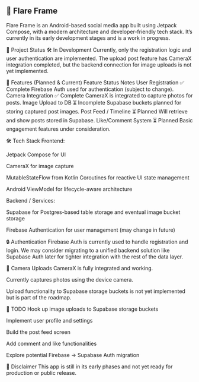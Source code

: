 ## 📸 Flare Frame
Flare Frame is an Android-based social media app built using Jetpack Compose, with a modern architecture and developer-friendly tech stack. It’s currently in its early development stages and is a work in progress.

🚀 Project Status
🛠️ In Development
Currently, only the registration logic and user authentication are implemented. The upload post feature has CameraX integration completed, but the backend connection for image uploads is not yet implemented.

📱 Features (Planned & Current)
Feature	Status	Notes
User Registration	✅ Complete	Firebase Auth used for authentication (subject to change).
Camera Integration	✅ Complete	CameraX is integrated to capture photos for posts.
Image Upload to DB	⏳ Incomplete	Supabase buckets planned for storing captured post images.
Post Feed / Timeline	⏳ Planned	Will retrieve and show posts stored in Supabase.
Like/Comment System	⏳ Planned	Basic engagement features under consideration.

🛠️ Tech Stack
Frontend:

Jetpack Compose for UI

CameraX for image capture

MutableStateFlow from Kotlin Coroutines for reactive UI state management

Android ViewModel for lifecycle-aware architecture

Backend / Services:

Supabase for Postgres-based table storage and eventual image bucket storage

Firebase Authentication for user management (may change in future)

🔒 Authentication
Firebase Auth is currently used to handle registration and login. We may consider migrating to a unified backend solution like Supabase Auth later for tighter integration with the rest of the data layer.

📸 Camera Uploads
CameraX is fully integrated and working.

Currently captures photos using the device camera.

Upload functionality to Supabase storage buckets is not yet implemented but is part of the roadmap.

📝 TODO
 Hook up image uploads to Supabase storage buckets

 Implement user profile and settings

 Build the post feed screen

 Add comment and like functionalities

 Explore potential Firebase → Supabase Auth migration

📣 Disclaimer
This app is still in its early phases and not yet ready for production or public release.
